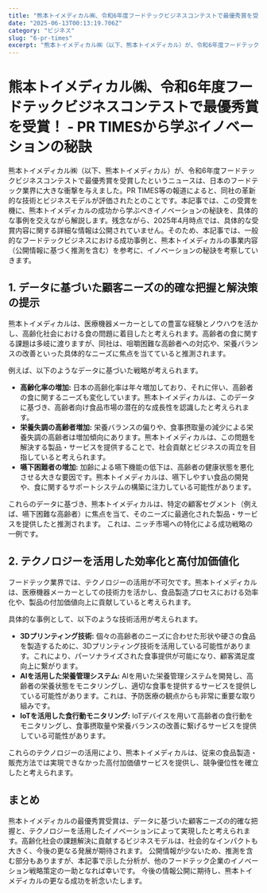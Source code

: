 ```yaml
---
title: "熊本トイメディカル㈱、令和6年度フードテックビジネスコンテストで最優秀賞を受賞！ - PR TIMESから学ぶイノベーションの秘訣"
date: "2025-06-13T00:13:19.706Z"
category: "ビジネス"
slug: "6-pr-times"
excerpt: "熊本トイメディカル㈱（以下、熊本トイメディカル）が、令和6年度フードテックビジネスコンテストで最優秀賞を受賞したというニュースは、日本のフードテック業界に大きな衝撃を与えました。PR TIMES等の報道によると、同社の革新的な技術とビジネスモデルが評価されたとのことです。本記事では、この受賞を機に、..."
---
```


# 熊本トイメディカル㈱、令和6年度フードテックビジネスコンテストで最優秀賞を受賞！ - PR TIMESから学ぶイノベーションの秘訣

熊本トイメディカル㈱（以下、熊本トイメディカル）が、令和6年度フードテックビジネスコンテストで最優秀賞を受賞したというニュースは、日本のフードテック業界に大きな衝撃を与えました。PR TIMES等の報道によると、同社の革新的な技術とビジネスモデルが評価されたとのことです。本記事では、この受賞を機に、熊本トイメディカルの成功から学ぶべきイノベーションの秘訣を、具体的な事例を交えながら解説します。残念ながら、2025年4月時点では、具体的な受賞内容に関する詳細な情報は公開されていません。そのため、本記事では、一般的なフードテックビジネスにおける成功事例と、熊本トイメディカルの事業内容（公開情報に基づく推測を含む）を参考に、イノベーションの秘訣を考察していきます。


## 1.  データに基づいた顧客ニーズの的確な把握と解決策の提示

熊本トイメディカルは、医療機器メーカーとしての豊富な経験とノウハウを活かし、高齢化社会における食の問題に着目したと考えられます。高齢者の食に関する課題は多岐に渡りますが、同社は、咀嚼困難な高齢者への対応や、栄養バランスの改善といった具体的なニーズに焦点を当てていると推測されます。

例えば、以下のようなデータに基づいた戦略が考えられます。

* **高齢化率の増加:**  日本の高齢化率は年々増加しており、それに伴い、高齢者の食に関するニーズも変化しています。熊本トイメディカルは、このデータに基づき、高齢者向け食品市場の潜在的な成長性を認識したと考えられます。
* **栄養失調の高齢者増加:** 栄養バランスの偏りや、食事摂取量の減少による栄養失調の高齢者は増加傾向にあります。熊本トイメディカルは、この問題を解決する製品・サービスを提供することで、社会貢献とビジネスの両立を目指していると考えられます。
* **嚥下困難者の増加:** 加齢による嚥下機能の低下は、高齢者の健康状態を悪化させる大きな要因です。熊本トイメディカルは、嚥下しやすい食品の開発や、食に関するサポートシステムの構築に注力している可能性があります。


これらのデータに基づき、熊本トイメディカルは、特定の顧客セグメント（例えば、嚥下困難な高齢者）に焦点を当て、そのニーズに最適化された製品・サービスを提供したと推測されます。  これは、ニッチ市場への特化による成功戦略の一例です。


## 2.  テクノロジーを活用した効率化と高付加価値化

フードテック業界では、テクノロジーの活用が不可欠です。熊本トイメディカルは、医療機器メーカーとしての技術力を活かし、食品製造プロセスにおける効率化や、製品の付加価値向上に貢献していると考えられます。

具体的な事例として、以下のような技術活用が考えられます。

* **3Dプリンティング技術:** 個々の高齢者のニーズに合わせた形状や硬さの食品を製造するために、3Dプリンティング技術を活用している可能性があります。これにより、パーソナライズされた食事提供が可能になり、顧客満足度向上に繋がります。
* **AIを活用した栄養管理システム:**  AIを用いた栄養管理システムを開発し、高齢者の栄養状態をモニタリングし、適切な食事を提供するサービスを提供している可能性があります。これは、予防医療の観点からも非常に重要な取り組みです。
* **IoTを活用した食行動モニタリング:**  IoTデバイスを用いて高齢者の食行動をモニタリングし、食事摂取量や栄養バランスの改善に繋げるサービスを提供している可能性があります。


これらのテクノロジーの活用により、熊本トイメディカルは、従来の食品製造・販売方法では実現できなかった高付加価値サービスを提供し、競争優位性を確立したと考えられます。


## まとめ

熊本トイメディカルの最優秀賞受賞は、データに基づいた顧客ニーズの的確な把握と、テクノロジーを活用したイノベーションによって実現したと考えられます。高齢化社会の課題解決に貢献するビジネスモデルは、社会的なインパクトも大きく、今後の更なる発展が期待されます。  公開情報が少ないため、推測を含む部分もありますが、本記事で示した分析が、他のフードテック企業のイノベーション戦略策定の一助となれば幸いです。  今後の情報公開に期待し、熊本トイメディカルの更なる成功を祈念いたします。
